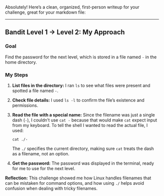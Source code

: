 Absolutely! Here’s a clean, organized, first-person writeup for your challenge, great for your markdown file:

---

## Bandit Level 1 → Level 2: My Approach

### **Goal**

Find the password for the next level, which is stored in a file named `-` in the home directory.


### **My Steps**

1. **List files in the directory:**
   I ran `ls` to see what files were present and spotted a file named `-`.

2. **Check file details:**
   I used `ls -l` to confirm the file’s existence and permissions.

3. **Read the file with a special name:**
   Since the filename was just a single dash (`-`), I couldn’t use `cat -` because that would make `cat` expect input from my keyboard.
   To tell the shell I wanted to read the actual file, I used:

   ```
   cat ./-
   ```

   The `./` specifies the current directory, making sure `cat` treats the dash as a filename, not an option.

4. **Get the password:**
   The password was displayed in the terminal, ready for me to use for the next level.



**Reflection:**
This challenge showed me how Linux handles filenames that can be mistaken for command options, and how using `./` helps avoid confusion when dealing with tricky filenames.







